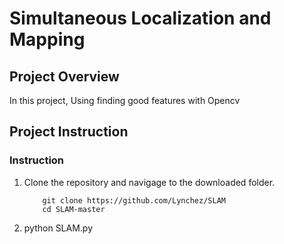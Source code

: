 [//]: # (Image Reference)

[img]: ./img.png "SLAM"

# Simultaneous Localization and Mapping

## Project Overview

In this project, Using finding good features with Opencv

## Project Instruction

### Instruction

1. Clone the repository and navigage to the downloaded folder.
	```
		git clone https://github.com/Lynchez/SLAM
		cd SLAM-master
	```
2.  python SLAM.py

	```
  

